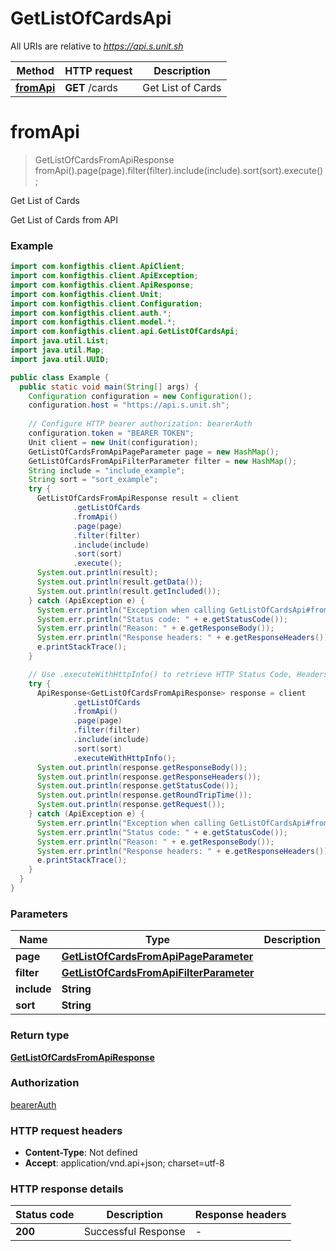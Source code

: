 # GetListOfCardsApi

All URIs are relative to *https://api.s.unit.sh*

| Method | HTTP request | Description |
|------------- | ------------- | -------------|
| [**fromApi**](GetListOfCardsApi.md#fromApi) | **GET** /cards | Get List of Cards |


<a name="fromApi"></a>
# **fromApi**
> GetListOfCardsFromApiResponse fromApi().page(page).filter(filter).include(include).sort(sort).execute();

Get List of Cards

Get List of Cards from API 

### Example
```java
import com.konfigthis.client.ApiClient;
import com.konfigthis.client.ApiException;
import com.konfigthis.client.ApiResponse;
import com.konfigthis.client.Unit;
import com.konfigthis.client.Configuration;
import com.konfigthis.client.auth.*;
import com.konfigthis.client.model.*;
import com.konfigthis.client.api.GetListOfCardsApi;
import java.util.List;
import java.util.Map;
import java.util.UUID;

public class Example {
  public static void main(String[] args) {
    Configuration configuration = new Configuration();
    configuration.host = "https://api.s.unit.sh";
    
    // Configure HTTP bearer authorization: bearerAuth
    configuration.token = "BEARER TOKEN";
    Unit client = new Unit(configuration);
    GetListOfCardsFromApiPageParameter page = new HashMap();
    GetListOfCardsFromApiFilterParameter filter = new HashMap();
    String include = "include_example";
    String sort = "sort_example";
    try {
      GetListOfCardsFromApiResponse result = client
              .getListOfCards
              .fromApi()
              .page(page)
              .filter(filter)
              .include(include)
              .sort(sort)
              .execute();
      System.out.println(result);
      System.out.println(result.getData());
      System.out.println(result.getIncluded());
    } catch (ApiException e) {
      System.err.println("Exception when calling GetListOfCardsApi#fromApi");
      System.err.println("Status code: " + e.getStatusCode());
      System.err.println("Reason: " + e.getResponseBody());
      System.err.println("Response headers: " + e.getResponseHeaders());
      e.printStackTrace();
    }

    // Use .executeWithHttpInfo() to retrieve HTTP Status Code, Headers and Request
    try {
      ApiResponse<GetListOfCardsFromApiResponse> response = client
              .getListOfCards
              .fromApi()
              .page(page)
              .filter(filter)
              .include(include)
              .sort(sort)
              .executeWithHttpInfo();
      System.out.println(response.getResponseBody());
      System.out.println(response.getResponseHeaders());
      System.out.println(response.getStatusCode());
      System.out.println(response.getRoundTripTime());
      System.out.println(response.getRequest());
    } catch (ApiException e) {
      System.err.println("Exception when calling GetListOfCardsApi#fromApi");
      System.err.println("Status code: " + e.getStatusCode());
      System.err.println("Reason: " + e.getResponseBody());
      System.err.println("Response headers: " + e.getResponseHeaders());
      e.printStackTrace();
    }
  }
}

```

### Parameters

| Name | Type | Description  | Notes |
|------------- | ------------- | ------------- | -------------|
| **page** | [**GetListOfCardsFromApiPageParameter**](.md)|  | [optional] |
| **filter** | [**GetListOfCardsFromApiFilterParameter**](.md)|  | [optional] |
| **include** | **String**|  | [optional] |
| **sort** | **String**|  | [optional] |

### Return type

[**GetListOfCardsFromApiResponse**](GetListOfCardsFromApiResponse.md)

### Authorization

[bearerAuth](../README.md#bearerAuth)

### HTTP request headers

 - **Content-Type**: Not defined
 - **Accept**: application/vnd.api+json; charset=utf-8

### HTTP response details
| Status code | Description | Response headers |
|-------------|-------------|------------------|
| **200** | Successful Response |  -  |

